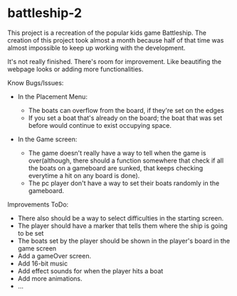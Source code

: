 # battleship-2

This project is a recreation of the popular kids game Battleship.
The creation of this project took almost a month because half of that time was almost impossible to keep up working with the development.

It's not really finished.
There's room for improvement.
Like beautifing the webpage looks or adding more functionalities.


Know Bugs/Issues:
- In the Placement Menu:
  * The boats can overflow from the board, if they're set on the edges
  * If you set a boat that's already on the board; the boat that was set before would continue to exist occupying space.

- In the Game screen:
  * The game doesn't really have a way to tell when the game is over(although, there should a function somewhere that check if all the boats on a gameboard
    are sunked, that keeps checking everytime a hit on any board is done).
  * The pc player don't have a way to set their boats randomly in the gameboard.

Improvements ToDo:
- There also should be a way to select difficulties in the starting screen.
- The player should have a marker that tells them where the ship is going to be set
- The boats set by the player should be shown in the player's board in the game screen
- Add a gameOver screen.
- Add 16-bit music
- Add effect sounds for when the player hits a boat
- Add more animations.
- ...
  
